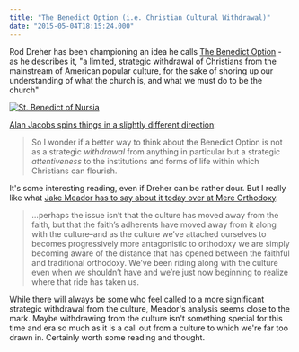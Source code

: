 ```yaml
---
title: "The Benedict Option (i.e. Christian Cultural Withdrawal)"
date: "2015-05-04T18:15:24.000"
---
```


Rod Dreher has been championing an idea he calls [The Benedict Option](http://www.theamericanconservative.com/dreher-categories/benedict-option/) - as he describes it, "a limited, strategic withdrawal of Christians from the mainstream of American popular culture, for the sake of shoring up our understanding of what the church is, and what we must do to be the church"

[![St. Benedict of Nursia](https://farm2.staticflickr.com/1096/1457824233_6db4d4219d.jpg)](https://www.flickr.com/photos/acullador/1457824233 "St. Benedict of Nursia by Jun Acullador, on Flickr")

[Alan Jacobs spins things in a slightly different direction](http://blog.ayjay.org/uncategorized/withdrawals-and-commitments/):

> So I wonder if a better way to think about the Benedict Option is not as a strategic _withdrawal_ from anything in particular but a strategic _attentiveness_ to the institutions and forms of life within which Christians can flourish.

It's some interesting reading, even if Dreher can be rather dour. But I really like what [Jake Meador has to say about it today over at Mere Orthodoxy](http://mereorthodoxy.com/brief-thought-benedict-option/).

> ...perhaps the issue isn’t that the culture has moved away from the faith, but that the faith’s adherents have moved away from it along with the culture–and as the culture we’ve attached ourselves to becomes progressively more antagonistic to orthodoxy we are simply becoming aware of the distance that has opened between the faithful and traditional orthodoxy. We’ve been riding along with the culture even when we shouldn’t have and we’re just now beginning to realize where that ride has taken us.

While there will always be some who feel called to a more significant strategic withdrawal from the culture, Meador's analysis seems close to the mark. Maybe withdrawing from the culture isn't something special for this time and era so much as it is a call out from a culture to which we're far too drawn in. Certainly worth some reading and thought.
